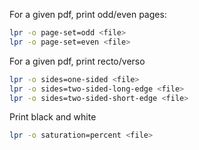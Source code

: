 For a given pdf, print odd/even pages:
```bash
lpr -o page-set=odd <file>
lpr -o page-set=even <file>
```

For a given pdf, print recto/verso
```bash
lpr -o sides=one-sided <file>
lpr -o sides=two-sided-long-edge <file>
lpr -o sides=two-sided-short-edge <file>
```

Print black and white
```bash
lpr -o saturation=percent <file>
```
